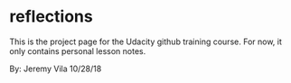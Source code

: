 # reflections

This is the project page for the Udacity github training course.  For now, it only contains personal lesson notes.

By: Jeremy Vila
10/28/18
